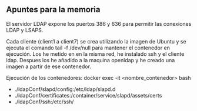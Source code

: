 ## Apuntes para la memoria


El servidor LDAP expone los puertos 386 y 636 para permitir las conexiones LDAP y LSAPS.

Cada cliente (client1 a client7) se crea utilizando la imagen de Ubuntu y se ejecuta el comando tail -f /dev/null para mantener el contenedor en ejecución. Los he metido en en la misma red, he instalado ssh y el cliente ldap. Despues los he añadido a la maquina openldap y he creado una imagen a partir de ese contenedor.


Ejecución de los contenedores: docker exec -it <nombre_contenedor> bash

- ./ldapConf/slapd/config:/etc/ldap/slapd.d
- ./ldapConf/certificates:/container/service/slapd/assets/certs
- ./ldapConf/ssh:/etc/ssh/